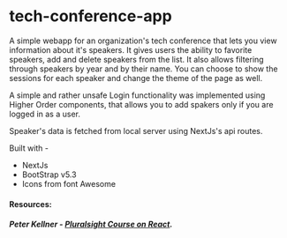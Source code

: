 # tech-conference-app

A simple webapp for an organization's tech conference that lets you view information about it's speakers. It gives users the ability to favorite speakers, add and delete speakers from the list. It also allows filtering through speakers by year and by their name. You can choose to show the sessions for each speaker and change the theme of the page as well.

A simple and rather unsafe Login functionality was implemented using Higher Order components, that allows you to add spakers only if you are logged in as a user.

Speaker's data is fetched from local server using NextJs's api routes.

Built with -
- NextJs
- BootStrap v5.3
- Icons from font Awesome

#### Resources:
##### Peter Kellner - [Pluralsight Course on React](https://app.pluralsight.com/library/courses/react-components-designing/table-of-contents).
